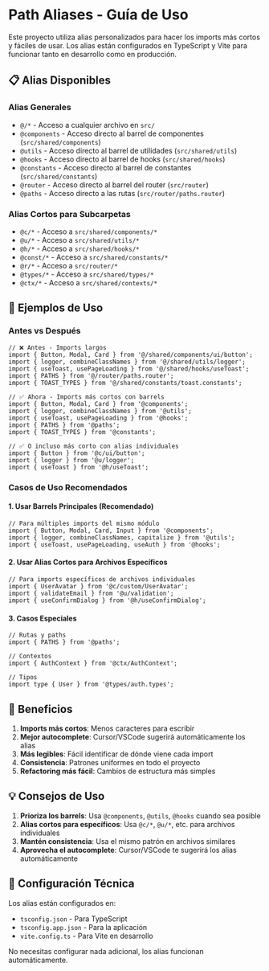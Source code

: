 # Path Aliases - Guía de Uso

Este proyecto utiliza alias personalizados para hacer los imports más cortos y fáciles de usar. Los alias están configurados en TypeScript y Vite para funcionar tanto en desarrollo como en producción.

## 📋 Alias Disponibles

### Alias Generales

- `@/*` - Acceso a cualquier archivo en `src/`
- `@components` - Acceso directo al barrel de componentes (`src/shared/components`)
- `@utils` - Acceso directo al barrel de utilidades (`src/shared/utils`)
- `@hooks` - Acceso directo al barrel de hooks (`src/shared/hooks`)
- `@constants` - Acceso directo al barrel de constantes (`src/shared/constants`)
- `@router` - Acceso directo al barrel del router (`src/router`)
- `@paths` - Acceso directo a las rutas (`src/router/paths.router`)

### Alias Cortos para Subcarpetas

- `@c/*` - Acceso a `src/shared/components/*`
- `@u/*` - Acceso a `src/shared/utils/*`
- `@h/*` - Acceso a `src/shared/hooks/*`
- `@const/*` - Acceso a `src/shared/constants/*`
- `@r/*` - Acceso a `src/router/*`
- `@types/*` - Acceso a `src/shared/types/*`
- `@ctx/*` - Acceso a `src/shared/contexts/*`

## 🚀 Ejemplos de Uso

### Antes vs Después

```tsx
// ❌ Antes - Imports largos
import { Button, Modal, Card } from '@/shared/components/ui/button';
import { logger, combineClassNames } from '@/shared/utils/logger';
import { useToast, usePageLoading } from '@/shared/hooks/useToast';
import { PATHS } from '@/router/paths.router';
import { TOAST_TYPES } from '@/shared/constants/toast.constants';

// ✅ Ahora - Imports más cortos con barrels
import { Button, Modal, Card } from '@components';
import { logger, combineClassNames } from '@utils';
import { useToast, usePageLoading } from '@hooks';
import { PATHS } from '@paths';
import { TOAST_TYPES } from '@constants';

// ✅ O incluso más corto con alias individuales
import { Button } from '@c/ui/button';
import { logger } from '@u/logger';
import { useToast } from '@h/useToast';
```

### Casos de Uso Recomendados

#### 1. **Usar Barrels Principales (Recomendado)**

```tsx
// Para múltiples imports del mismo módulo
import { Button, Modal, Card, Input } from '@components';
import { logger, combineClassNames, capitalize } from '@utils';
import { useToast, usePageLoading, useAuth } from '@hooks';
```

#### 2. **Usar Alias Cortos para Archivos Específicos**

```tsx
// Para imports específicos de archivos individuales
import { UserAvatar } from '@c/custom/UserAvatar';
import { validateEmail } from '@u/validation';
import { useConfirmDialog } from '@h/useConfirmDialog';
```

#### 3. **Casos Especiales**

```tsx
// Rutas y paths
import { PATHS } from '@paths';

// Contextos
import { AuthContext } from '@ctx/AuthContext';

// Tipos
import type { User } from '@types/auth.types';
```

## 🎯 Beneficios

1. **Imports más cortos**: Menos caracteres para escribir
2. **Mejor autocomplete**: Cursor/VSCode sugerirá automáticamente los alias
3. **Más legibles**: Fácil identificar de dónde viene cada import
4. **Consistencia**: Patrones uniformes en todo el proyecto
5. **Refactoring más fácil**: Cambios de estructura más simples

## 💡 Consejos de Uso

1. **Prioriza los barrels**: Usa `@components`, `@utils`, `@hooks` cuando sea posible
2. **Alias cortos para específicos**: Usa `@c/*`, `@u/*`, etc. para archivos individuales
3. **Mantén consistencia**: Usa el mismo patrón en archivos similares
4. **Aprovecha el autocomplete**: Cursor/VSCode te sugerirá los alias automáticamente

## 🔧 Configuración Técnica

Los alias están configurados en:

- `tsconfig.json` - Para TypeScript
- `tsconfig.app.json` - Para la aplicación
- `vite.config.ts` - Para Vite en desarrollo

No necesitas configurar nada adicional, los alias funcionan automáticamente.
